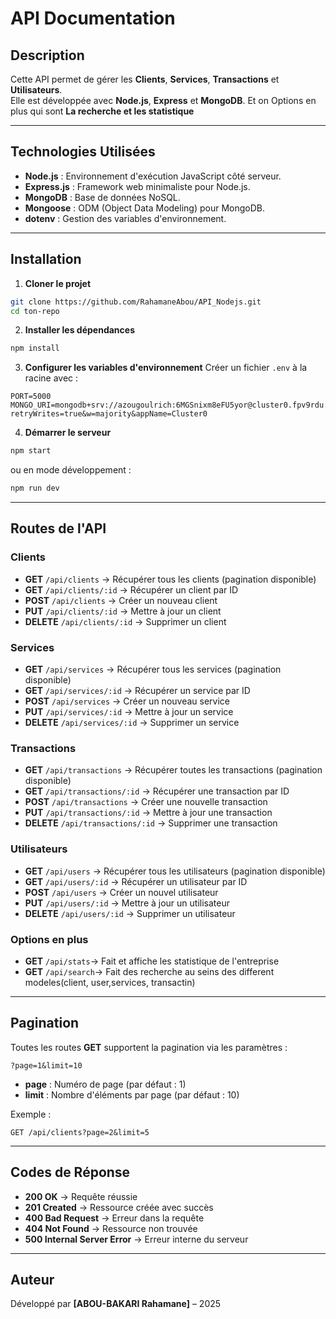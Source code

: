 
# API Documentation

## Description
Cette API permet de gérer les **Clients**, **Services**, **Transactions** et **Utilisateurs**.  
Elle est développée avec **Node.js**, **Express** et **MongoDB**.
Et on Options en plus qui sont **La recherche et les statistique**

---

## Technologies Utilisées
- **Node.js** : Environnement d'exécution JavaScript côté serveur.
- **Express.js** : Framework web minimaliste pour Node.js.
- **MongoDB** : Base de données NoSQL.
- **Mongoose** : ODM (Object Data Modeling) pour MongoDB.
- **dotenv** : Gestion des variables d'environnement.

---

## Installation

1. **Cloner le projet**
```bash
git clone https://github.com/RahamaneAbou/API_Nodejs.git
cd ton-repo
```

2. **Installer les dépendances**
```bash
npm install
```

3. **Configurer les variables d'environnement**
Créer un fichier `.env` à la racine avec :
```
PORT=5000
MONGO_URI=mongodb+srv://azougoulrich:6MGSnixm8eFU5yor@cluster0.fpv9rdu.mongodb.net/evaluation_finale?retryWrites=true&w=majority&appName=Cluster0
```

4. **Démarrer le serveur**
```bash
npm start
```
ou en mode développement :
```bash
npm run dev
```

---

## Routes de l'API

### Clients
- **GET** `/api/clients` → Récupérer tous les clients (pagination disponible)
- **GET** `/api/clients/:id` → Récupérer un client par ID
- **POST** `/api/clients` → Créer un nouveau client
- **PUT** `/api/clients/:id` → Mettre à jour un client
- **DELETE** `/api/clients/:id` → Supprimer un client

### Services
- **GET** `/api/services` → Récupérer tous les services (pagination disponible)
- **GET** `/api/services/:id` → Récupérer un service par ID
- **POST** `/api/services` → Créer un nouveau service
- **PUT** `/api/services/:id` → Mettre à jour un service
- **DELETE** `/api/services/:id` → Supprimer un service

### Transactions
- **GET** `/api/transactions` → Récupérer toutes les transactions (pagination disponible)
- **GET** `/api/transactions/:id` → Récupérer une transaction par ID
- **POST** `/api/transactions` → Créer une nouvelle transaction
- **PUT** `/api/transactions/:id` → Mettre à jour une transaction
- **DELETE** `/api/transactions/:id` → Supprimer une transaction

### Utilisateurs
- **GET** `/api/users` → Récupérer tous les utilisateurs (pagination disponible)
- **GET** `/api/users/:id` → Récupérer un utilisateur par ID
- **POST** `/api/users` → Créer un nouvel utilisateur
- **PUT** `/api/users/:id` → Mettre à jour un utilisateur
- **DELETE** `/api/users/:id` → Supprimer un utilisateur

### Options en plus
- **GET** `/api/stats`→  Fait et affiche les statistique de l'entreprise
- **GET** `/api/search`→  Fait des recherche au seins des different modeles(client, user,services, transactin)
---

## Pagination
Toutes les routes **GET** supportent la pagination via les paramètres :
```
?page=1&limit=10
```
- **page** : Numéro de page (par défaut : 1)
- **limit** : Nombre d'éléments par page (par défaut : 10)

Exemple :
```
GET /api/clients?page=2&limit=5
```

---

## Codes de Réponse
- **200 OK** → Requête réussie
- **201 Created** → Ressource créée avec succès
- **400 Bad Request** → Erreur dans la requête
- **404 Not Found** → Ressource non trouvée
- **500 Internal Server Error** → Erreur interne du serveur

---

## Auteur
Développé par **[ABOU-BAKARI Rahamane]** – 2025

